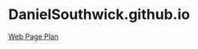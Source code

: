 # DanielSouthwick.github.io
<!DOCTYPE html>
<html>
<head>
</head>
<body>
<a href="https://DanielSouthwick.github.io/webpageplan.html">Web Page Plan</a>
</body>
</html>
